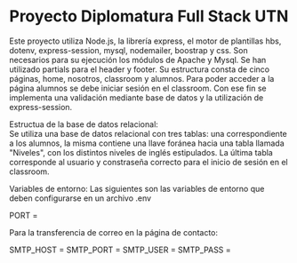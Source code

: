 # Proyecto Diplomatura Full Stack UTN

Este proyecto utiliza Node.js, la librería express, el motor de plantillas hbs, dotenv, express-session, mysql, nodemailer, boostrap y css.
Son necesarios para su ejecución los módulos de Apache y Mysql.
Se han utilizado partials para el header y footer.
Su estructura consta de cinco páginas, home, nosotros, classroom y alumnos.
Para poder acceder a la página alumnos se debe iniciar sesión en el classroom. Con ese fin se implementa una validación mediante base de datos y la utilización de express-session. 

Estructua de la base de datos relacional:  
Se utiliza una base de datos relacional con tres tablas: una correspondiente a los alumnos, la misma contiene una llave foránea hacia una tabla llamada "Niveles", 
con los distintos niveles de inglés estipulados. La última tabla corresponde al usuario y constraseña correcto para el inicio de sesión en el classroom.

Variables de entorno:
Las siguientes son las variables de entorno que deben configurarse en un archivo .env 

PORT =

Para la transferencia de correo en la página de contacto:

SMTP_HOST = 
SMTP_PORT = 
SMTP_USER = 
SMTP_PASS = 
